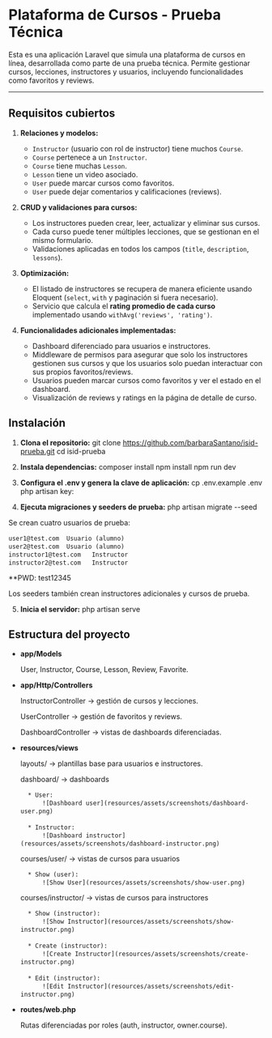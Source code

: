 # Plataforma de Cursos - Prueba Técnica

Esta es una aplicación Laravel que simula una plataforma de cursos en línea, desarrollada como parte de una prueba técnica. Permite gestionar cursos, lecciones, instructores y usuarios, incluyendo funcionalidades como favoritos y reviews.

---

## Requisitos cubiertos

1. **Relaciones y modelos:**
   - `Instructor` (usuario con rol de instructor) tiene muchos `Course`.
   - `Course` pertenece a un `Instructor`.
   - `Course` tiene muchas `Lesson`.
   - `Lesson` tiene un video asociado.
   - `User` puede marcar cursos como favoritos.
   - `User` puede dejar comentarios y calificaciones (reviews).

2. **CRUD y validaciones para cursos:**
   - Los instructores pueden crear, leer, actualizar y eliminar sus cursos.
   - Cada curso puede tener múltiples lecciones, que se gestionan en el mismo formulario.
   - Validaciones aplicadas en todos los campos (`title`, `description`, `lessons`).

3. **Optimización:**
   - El listado de instructores se recupera de manera eficiente usando Eloquent (`select`, `with` y paginación si fuera necesario).
   - Servicio que calcula el **rating promedio de cada curso** implementado usando `withAvg('reviews', 'rating')`.

4. **Funcionalidades adicionales implementadas:**
   - Dashboard diferenciado para usuarios e instructores.
   - Middleware de permisos para asegurar que solo los instructores gestionen sus cursos y que los usuarios solo puedan interactuar con sus propios favoritos/reviews.
   - Usuarios pueden marcar cursos como favoritos y ver el estado en el dashboard.
   - Visualización de reviews y ratings en la página de detalle de curso.

## Instalación

1. **Clona el repositorio:**
git clone https://github.com/barbaraSantano/isid-prueba.git
cd isid-prueba

2. **Instala dependencias:**
composer install
npm install
npm run dev

3. **Configura el .env y genera la clave de aplicación:**
cp .env.example .env
php artisan key:

4. **Ejecuta migraciones y seeders de prueba:**
php artisan migrate --seed

Se crean cuatro usuarios de prueba:

    user1@test.com	Usuario (alumno)
    user2@test.com	Usuario (alumno)
    instructor1@test.com   Instructor
    instructor2@test.com   Instructor

**PWD: test12345

Los seeders también crean instructores adicionales y cursos de prueba.

5. **Inicia el servidor:**
php artisan serve

## Estructura del proyecto

- **app/Models**

    User, Instructor, Course, Lesson, Review, Favorite.

- **app/Http/Controllers**

    InstructorController → gestión de cursos y lecciones.

    UserController → gestión de favoritos y reviews.

    DashboardController → vistas de dashboards diferenciadas.

- **resources/views**

    layouts/ → plantillas base para usuarios e instructores.

    dashboard/ → dashboards

        * User:
            ![Dashboard user](resources/assets/screenshots/dashboard-user.png)
        
        * Instructor:
            ![Dashboard instructor](resources/assets/screenshots/dashboard-instructor.png)

    courses/user/ → vistas de cursos para usuarios

        * Show (user):
            ![Show User](resources/assets/screenshots/show-user.png)

    courses/instructor/ → vistas de cursos para instructores

        * Show (instructor):
            ![Show Instructor](resources/assets/screenshots/show-instructor.png)

        * Create (instructor):
            ![Create Instructor](resources/assets/screenshots/create-instructor.png)

        * Edit (instructor):
            ![Edit Instructor](resources/assets/screenshots/edit-instructor.png)

- **routes/web.php**

    Rutas diferenciadas por roles (auth, instructor, owner.course).